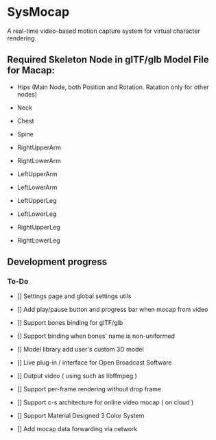 # SysMocap

A real-time video-based motion capture system for virtual character rendering.

## Required Skeleton Node in glTF/glb Model File for Macap:

- Hips (Main Node, both Position and Rotation. Ratation only for other nodes)

- Neck

- Chest

- Spine

- RightUpperArm

- RightLowerArm

- LeftUpperArm

- LeftLowerArm

- LeftUpperLeg

- LeftLowerLeg

- RightUpperLeg

- RightLowerLeg

## Development progress

### To-Do

- [] Settings page and global settings utils

- [] Add play/pause button and progress bar when mocap from video 

- [] Support bones binding for glTF/glb

- [] Support binding when bones' name is non-uniformed

- [] Model library add user's custom 3D model

- [] Live plug-in / interface for Open Broadcast Software

- [] Output video ( using such as libffmpeg )

- [] Support per-frame rendering without drop frame

- [] Support c-s architecture for online video mocap ( on cloud )

- [] Support Material Designed 3 Color System

- [] Add mocap data forwarding via network